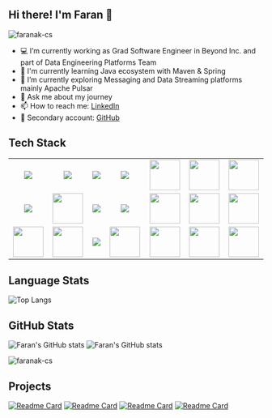 ## Hi there! I'm Faran 👋
<p align="left"> <img src="https://komarev.com/ghpvc/?username=faranak-cs" alt="faranak-cs" /> </p>

- 💻 I’m currently working as Grad Software Engineer in Beyond Inc. and part of Data Engineering Platforms Team
- 🔰 I'm currently learning Java ecosystem with Maven & Spring
- 🔎 I’m currently exploring Messaging and Data Streaming platforms mainly Apache Pulsar
- 💬 Ask me about my journey
- 📫 How to reach me: [LinkedIn](https://www.linkedin.com/in/faranahmadk)
- 🔖 Secondary account: [GitHub](https://github.com/farankhanatu)
## Tech Stack
<table width="100">
<tr>
    <td align='center' width="190">
        <img src="https://www.vectorlogo.zone/logos/nodejs/nodejs-ar21.svg">
    </td>
   <td align='center' width="190">
        <img src="https://upload.wikimedia.org/wikipedia/commons/6/64/Expressjs.png">
    </td>
     <td align='center' width="190">
        <img src="https://upload.wikimedia.org/wikipedia/commons/4/44/Spring_Framework_Logo_2018.svg">
    </td>
    <td align='center' width="190">
        <img src="https://www.vectorlogo.zone/logos/reactjs/reactjs-ar21.svg">
    </td>
    <td align='center' width="190">
        <img src="https://upload.wikimedia.org/wikipedia/commons/4/4e/Angularjsoldicon.png" width="60">
    </td>
    <td align='center' width="190">
        <img src="https://upload.wikimedia.org/wikipedia/commons/7/7d/Microsoft_.NET_logo.svg" width="60">
    </td>
    <td align='center' width="190">
        <img src="https://upload.wikimedia.org/wikipedia/commons/7/75/Django_logo.svg" width="60">
    </td>
</tr>
<tr>
    <td align='center' width="190">
        <img src="https://hardhat.org/_next/static/media/hardhat-logo.5c5f687b.svg">
    </td>
    <td align='center'>
        <img src="https://github.com/faranak-cs/faranak-cs/assets/73027299/ff819526-71ab-40e1-b8c6-95453153f955"  height="60">
    </td>
    <td align='center'>
        <img src="https://www.openzeppelin.com/hubfs/raw_assets/public/oz_2022/images/homepage/openzep.svg">
    </td>
    <td align='center'>
        <img src="https://download.logo.wine/logo/MySQL/MySQL-Logo.wine.png" >
    </td>
    <td align='center'>
        <img src="https://github.com/faranak-cs/faranak-cs/assets/73027299/3b91e8aa-80c6-4cd7-9696-69411430b183" height="60">
    </td>
    <td align='center'>
        <img src="https://upload.wikimedia.org/wikipedia/commons/9/93/Amazon_Web_Services_Logo.svg" height="60">
    </td>
     <td align='center'>
        <img src="https://upload.wikimedia.org/wikipedia/commons/5/51/Google_Cloud_logo.svg" height="60">
    </td>
</tr>
<tr>
    <td align='center'>
        <img src="https://www.vectorlogo.zone/logos/getpostman/getpostman-icon.svg" height="60">
    </td>
    <td align='center'>
        <img src="https://github.com/faranak-cs/faranak-cs/assets/73027299/4e7b33fd-3b79-4cd9-b920-7292e40d0301" height="60">
    </td>
    <td align='center'>
        <img src="https://github.com/faranak-cs/faranak-cs/assets/73027299/6a3f0fa7-2b7d-4bbd-ab32-2c15ad066c00">
    </td>
    <td align='center'>
        <img src="https://github.com/faranak-cs/faranak-cs/assets/73027299/420d0861-1b04-4bcb-948c-0905815291be" height="60">
    </td>
    <td align='center'>
        <img src="https://github.com/faranak-cs/faranak-cs/assets/73027299/ffcdf6e4-cdaf-481b-b16c-dbc5025b7d6f" height="60">
    </td>
    <td align='center'>
        <img src="https://upload.wikimedia.org/wikipedia/commons/1/1d/PyCharm_Icon.svg" height="60">
    </td>
    <td align='center'>
        <img src="https://upload.wikimedia.org/wikipedia/commons/e/ef/JetBrains_IntelliJ_IDEA_Product_Icon.svg" height="60">
    </td>
</tr>
</table>

## Language Stats
![Top Langs](https://github-readme-stats.vercel.app/api/top-langs/?username=faranak-cs&langs_count=10&layout=compact&hide=C)
## GitHub Stats
![Faran's GitHub stats](https://github-readme-stats.vercel.app/api?username=faranak-cs&hide=stars&show=reviews,prs_merged&show_icons=true&hide_rank=true)
![Faran's GitHub stats](https://github-readme-stats.vercel.app/api?username=farankhanatu&hide=stars&show=reviews,prs_merged&show_icons=true&hide_rank=true)
<p><img src="https://github-readme-streak-stats.herokuapp.com/?user=faranak-cs" alt="faranak-cs" /></p>

## Projects
[![Readme Card](https://github-readme-stats.vercel.app/api/pin/?username=faranak-cs&repo=cbdc)](https://github.com/faranak-cs/cbdc)
[![Readme Card](https://github-readme-stats.vercel.app/api/pin/?username=faranak-cs&repo=equityx)](https://github.com/faranak-cs/equityx)
[![Readme Card](https://github-readme-stats.vercel.app/api/pin/?username=faranak-cs&repo=Regulatory-lending-ethDublin24)](https://github.com/faranak-cs/Regulatory-lending-ethDublin24)
[![Readme Card](https://github-readme-stats.vercel.app/api/pin/?username=faranak-cs&repo=python-fundamentals)](https://github.com/faranak-cs/python-fundamentals)





